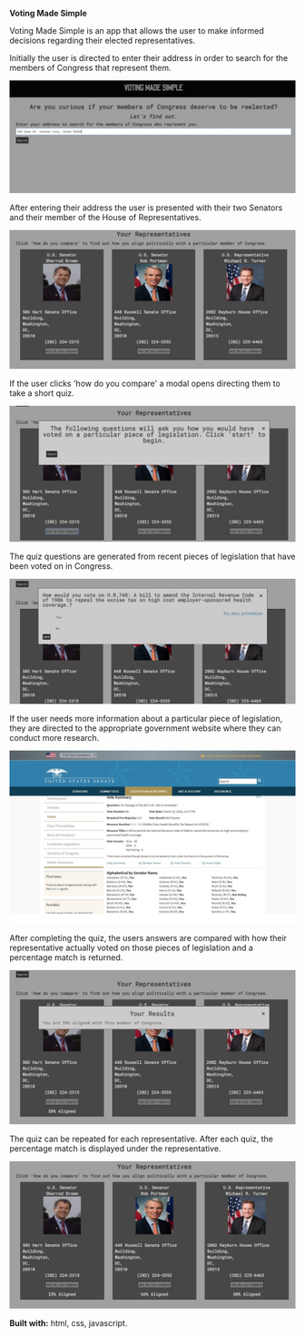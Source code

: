 **Voting Made Simple**

Voting Made Simple is an app that allows the user to make informed decisions regarding their elected representatives.

Initially the user is directed to enter their address in order to search for the members of Congress that represent them.

<img src="images/title-screen.jpg"
      />

After entering their address the user is presented with their two Senators and their member of the House of Representatives.

<img src="images/initial-results.jpg"
      />

If the user clicks 'how do you compare' a modal opens directing them to take a short quiz.

<img src="images/start-screen.jpg"
      />

The quiz questions are generated from recent pieces of legislation that have been voted on in Congress.

<img src="images/question-screen.jpg"
      />

If the user needs more information about a particular piece of legislation, they are directed to the appropriate government website where they can conduct more research.

<img src="images/more-info.jpg"
      />

After completing the quiz, the users answers are compared with how their representative actually voted on those pieces of legislation and a percentage match is returned.

<img src="images/individual-results.jpg"
      />

The quiz can be repeated for each representative. After each quiz, the percentage match is displayed under the representative.

<img src="images/final-results.jpg"
      />

**Built with:** html, css, javascript.
